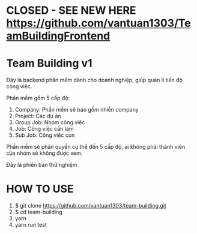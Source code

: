 # CLOSED - SEE NEW HERE https://github.com/vantuan1303/TeamBuildingFrontend

# Team Building v1

Đây là backend phần mềm dành cho doanh nghiệp, giúp quản lí tiến độ công việc.

Phần mềm gồm 5 cấp độ:

1. Company: Phần mềm sẽ bao gồm nhiền company
2. Project: Các dự án
3. Group Job: Nhóm công việc
4. Job: Công việc cần làm
5. Sub Job: Công việc con

Phần mềm sẽ phân quyền cụ thể đến 5 cấp độ, ai không phải thành viên của nhóm sẽ không được xem.

Đây là phiên bản thử nghiệm

# HOW TO USE

1. $ git clone https://github.com/vantuan1303/team-building.git
2. $ cd team-building
3. yarn
4. yarn run test
